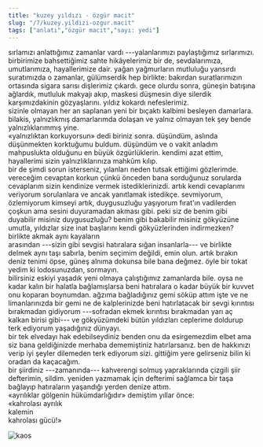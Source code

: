 ```yaml
---
title: "kuzey yıldızı - özgür macit"
slug: "/7/kuzey.yildizi-ozgur.macit"
tags: ["anlatı","özgür macit","sayı: yedi"]
---
```

sırlamızı anlattığımız zamanlar vardı ---yalanlarımızı paylaştığımız
sırlarımızı. birbirimize bahsettiğimiz sahte hikâyelerimiz bir de,
sevdalarımıza, umutlarımıza, hayallerimize dair. yağan yağmurların
mutluluğu yansırdı suratımızda o zamanlar, gülümserdik hep birlikte:
bakırdan suratlarımızın ortasında sigara sarısı dişlerimiz çıkardı. gece
olurdu sonra, güneşin batışına ağlardık, mutluluk makyajı akıp, maskesi
düşmesin diye silerdik karşımızdakinin gözyaşlarını. yıldız kokardı
nefeslerimiz.\
sizinle olmayan her an saplanan yeni bir bıçaktı kalbimi besleyen
damarlara. bilakis, yalnızlıkmış damarlarımda dolaşan ve yalnız olmayan
tek şey bende yalnızlıklarımmış yine.\
«yalnızlıktan korkuyorsun» dedi biriniz sonra. düşündüm, aslında
düşünmekten korktuğumu buldum. düşündüm ve o vakit anladım mahpuslukta
olduğunu en büyük özgürlüklerin. kendimi azat ettim, hayallerimi sizin
yalnızlıklarınıza mahkûm kılıp.\
bir de şimdi sorun isterseniz, yılanları neden tutsak ettiğimi
gözlerimde. vereceğim cevaptan korkun çünkü önceden bana sorduğunuz
sorularda cevaplarım sizin kendinize vermek istediklerinizdi. artık
kendi cevaplarımı veriyorum sorulanlara ve ancak yanıtlamak istedikçe.
sevmiyorum, özlemiyorum kimseyi artık, duygusuzluğu yaşıyorum fırat'ın
vadilerden çoşkun ama sesini duyuramadan akması gibi. peki siz de benim
gibi duyabilir misiniz duygusuzluğu? benim gibi bakabilir misiniz
gökyüzüne umutla, yıldızlar size inat başlarını kendi gökyüzlerinden
indirmezken?\
birlikte akmak aynı kayaların\
arasından ---sizin gibi sevgisi hatıralara sığan insanlarla--- ve
birlikte delmek aynı taşı sabırla, benim seçimim değildi, emin olun.
artık bırakın deniz tenimi öpse, güneş alnıma dokunsa bile bana değmez.
öyle bir tokat yedim ki lodosunuzdan, sormayın.\
bilirsiniz eskiyi yaşadık yeni olmaya çalıştığımız zamanlarda bile. oysa
ne kadar kalın bir halatla bağlamışlarsa beni hatıralara o kadar büyük
bir kuvvet onu koparan boynumdan. ağzıma bağladığınız gemi söküp attım
işte ve ne limanlarınızda bir gemi ne de kalplerinizde beni hatırlatacak
bir sevgi kırıntısı bırakmadan gidiyorum ---sofradan ekmek kırıntısı
bırakmadan yarı aç kalkan birisi gibi--- ve gökyüzümdeki bütün
yıldızları ceplerime doldurup terk ediyorum yaşadığınız dünyayı.\
bir tek elvedayı hak edebilseydiniz benden onu da esirgemezdim elbet ama
siz bana geldiğinizde merhaba dememiştiniz hatırlarsanız. ben de
hakkınızı verip iyi şeyler dilemeden terk ediyorum sizi. gittiğim yere
gelirseniz bilin ki oradan da kaçacağım.\
bir şiirdiniz ---zamanında--- kahverengi solmuş yapraklarında çizgili
şiir defterimin, sildim. yeniden yazmamak için defterimi sağlamca bir
taşa bağlayıp hatıraların yaşandığı yerden denize attım.\
«ayrılıklar gölgenin hükümdarlığıdır» demiştim yıllar önce:\
«kahrolası ayrılık\
kalemin\
kahrolası gücü!»


![kaos](/img/ky07_33.jpg)